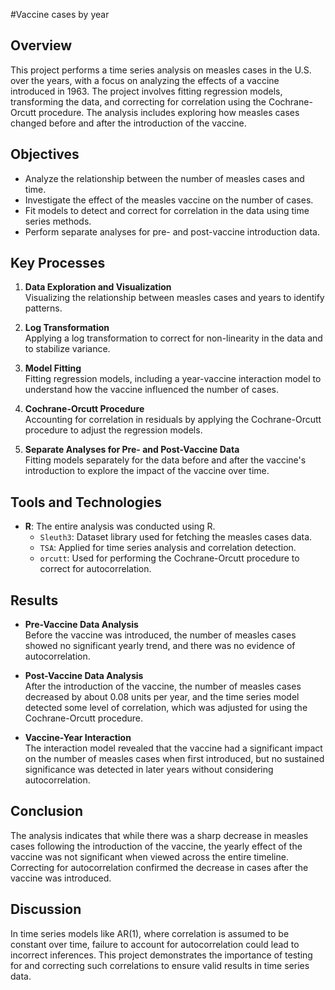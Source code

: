 #Vaccine cases by year

## Overview

This project performs a time series analysis on measles cases in the U.S. over the years, with a focus on analyzing the effects of a vaccine introduced in 1963. The project involves fitting regression models, transforming the data, and correcting for correlation using the Cochrane-Orcutt procedure. The analysis includes exploring how measles cases changed before and after the introduction of the vaccine.

## Objectives

- Analyze the relationship between the number of measles cases and time.
- Investigate the effect of the measles vaccine on the number of cases.
- Fit models to detect and correct for correlation in the data using time series methods.
- Perform separate analyses for pre- and post-vaccine introduction data.

## Key Processes

1. **Data Exploration and Visualization**  
   Visualizing the relationship between measles cases and years to identify patterns.
   
2. **Log Transformation**  
   Applying a log transformation to correct for non-linearity in the data and to stabilize variance.
   
3. **Model Fitting**  
   Fitting regression models, including a year-vaccine interaction model to understand how the vaccine influenced the number of cases.
   
4. **Cochrane-Orcutt Procedure**  
   Accounting for correlation in residuals by applying the Cochrane-Orcutt procedure to adjust the regression models.
   
5. **Separate Analyses for Pre- and Post-Vaccine Data**  
   Fitting models separately for the data before and after the vaccine's introduction to explore the impact of the vaccine over time.

## Tools and Technologies

- **R**: The entire analysis was conducted using R.
  - `Sleuth3`: Dataset library used for fetching the measles cases data.
  - `TSA`: Applied for time series analysis and correlation detection.
  - `orcutt`: Used for performing the Cochrane-Orcutt procedure to correct for autocorrelation.
  
## Results

- **Pre-Vaccine Data Analysis**  
   Before the vaccine was introduced, the number of measles cases showed no significant yearly trend, and there was no evidence of autocorrelation.
   
- **Post-Vaccine Data Analysis**  
   After the introduction of the vaccine, the number of measles cases decreased by about 0.08 units per year, and the time series model detected some level of correlation, which was adjusted for using the Cochrane-Orcutt procedure.

- **Vaccine-Year Interaction**  
   The interaction model revealed that the vaccine had a significant impact on the number of measles cases when first introduced, but no sustained significance was detected in later years without considering autocorrelation.

## Conclusion

The analysis indicates that while there was a sharp decrease in measles cases following the introduction of the vaccine, the yearly effect of the vaccine was not significant when viewed across the entire timeline. Correcting for autocorrelation confirmed the decrease in cases after the vaccine was introduced.

## Discussion

In time series models like AR(1), where correlation is assumed to be constant over time, failure to account for autocorrelation could lead to incorrect inferences. This project demonstrates the importance of testing for and correcting such correlations to ensure valid results in time series data.


